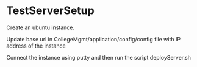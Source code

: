 # TestServerSetup

Create an ubuntu instance.

Update base url in CollegeMgmt/application/config/config file with IP address of the instance

Connect the instance using putty and then run the script
deployServer.sh


